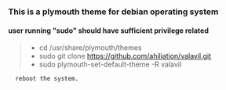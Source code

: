 ### This is a plymouth theme for debian operating system

#### user running "sudo" should have sufficient privilege related

>* cd /usr/share/plymouth/themes
>* sudo git clone https://github.com/ahiliation/valavil.git
>* sudo plymouth-set-default-theme -R valavil

      reboot the system.

